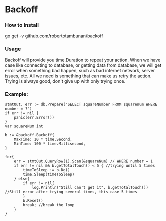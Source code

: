 # Backoff

### How to Install
go get -v github.com/robertotambunan/backoff

### Usage
Backoff will provide you time.Duration to repeat your action. When we have case like connecting to database, or getting data from database, we will get error when something bad happen, such as bad internet network, server issues, etc. All we need is something that can make us retry the action. Trying is always good, don't give up with only trying once.


### Example:
```
stmtOut, err := db.Prepare("SELECT squareNumber FROM squarenum WHERE number = ?")
if err != nil {
	panic(err.Error())
}
var squareNum int

b := &backoff.Backoff{
    MaxTime: 10 * time.Second,
	MinTime: 100 * time.Millisecond,
}

for{
    err = stmtOut.QueryRow(1).Scan(&squareNum) // WHERE number = 1
    if err != nil && b.getTotalTouch() < 5 { //trying until 5 times
        timeToSleep := b.Do()
        time.Sleep(timeToSleep)
    } else{
        if err != nil{
            log.Println("Still can't get it", b.getTotalTouch()) //Still error after trying several times, this case 5 times
        }
        b.Reset()
        break; //break the loop
    }
}
```